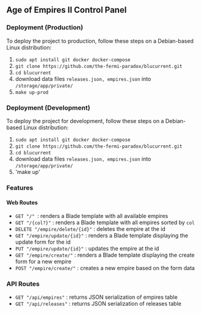 ## Age of Empires II Control Panel

### Deployment (Production)
To deploy the project to production, follow these steps on a Debian-based Linux distribution:
1. `sudo apt install git docker docker-compose`
2. `git clone https://github.com/the-fermi-paradox/blucurrent.git`
3. `cd blucurrent`
4. download data files `releases.json, empires.json` into `/storage/app/private/`
5. `make up-prod`

### Deployment (Development)
To deploy the project for development, follow these steps on a Debian-based Linux distribution:
1. `sudo apt install git docker docker-compose`
2. `git clone https://github.com/the-fermi-paradox/blucurrent.git`
3. `cd blucurrent`
4. download data files `releases.json, empires.json` into `/storage/app/private/`
5. 'make up'

### Features
#### Web Routes
- `GET "/" `: renders a Blade template with all available empires
- `GET "/{col?}"` : renders a Blade template with all empires sorted by `col`
- `DELETE "/empire/delete/{id}"` : deletes the empire at the id
- `GET "/empire/update/{id}"` : renders a Blade template displaying the update form for the id
- `PUT "/empire/update/{id}"` : updates the empire at the id
- `GET "/empire/create/"` : renders a Blade template displaying the create form for a new empire
- `POST "/empire/create/"` : creates a new empire based on the form data

### API Routes
- `GET "/api/empires"` : returns JSON serialization of empires table
- `GET "/api/releases"` : returns JSON serialization of releases table
